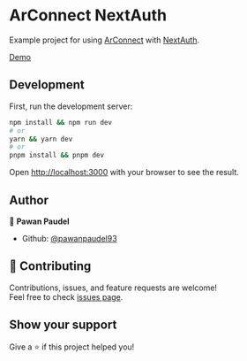 # ArConnect NextAuth

Example project for using [ArConnect](https://www.arconnect.io/) with [NextAuth](https://authjs.dev/).

[Demo](https://arconnect-nextauth.vercel.app/)

## Development

First, run the development server:

```bash
npm install && npm run dev
# or
yarn && yarn dev
# or
pnpm install && pnpm dev
```

Open [http://localhost:3000](http://localhost:3000) with your browser to see the result.

## Author

👤 **Pawan Paudel**

- Github: [@pawanpaudel93](https://github.com/pawanpaudel93)

## 🤝 Contributing

Contributions, issues, and feature requests are welcome! <br /> Feel free to check [issues page](https://github.com/pawanpaudel93/arconnect-nextauth/issues).

## Show your support

Give a ⭐️ if this project helped you!
